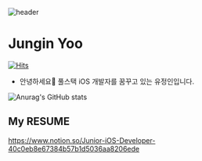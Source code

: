 ![header](https://capsule-render.vercel.app/api?type=waving&&color=gradient&height=100&section=header&fontSize=90)

# Jungin Yoo 
[![Hits](https://hits.seeyoufarm.com/api/count/incr/badge.svg?url=https%3A%2F%2Fgithub.com%2Fyoo86%2Fhit-counter&count_bg=%2300C989&title_bg=%23555555&icon=swift.svg&icon_color=%23FF2100&title=Hits&edge_flat=true)](https://hits.seeyoufarm.com)
- 안녕하세요👋 풀스택 iOS 개발자를 꿈꾸고 있는 유정인입니다. <br/>

![Anurag's GitHub stats](https://github-readme-stats.vercel.app/api?username=yoo86&show_icons=true&theme=cobalt&hide=stars)

## My RESUME
https://www.notion.so/Junior-iOS-Developer-40c0eb8e67384b57b1d5036aa8206ede

<!---
yoo86/yoo86 is a ✨ special ✨ repository because its `README.md` (this file) appears on your GitHub profile.
You can click the Preview link to take a look at your changes.
--->

